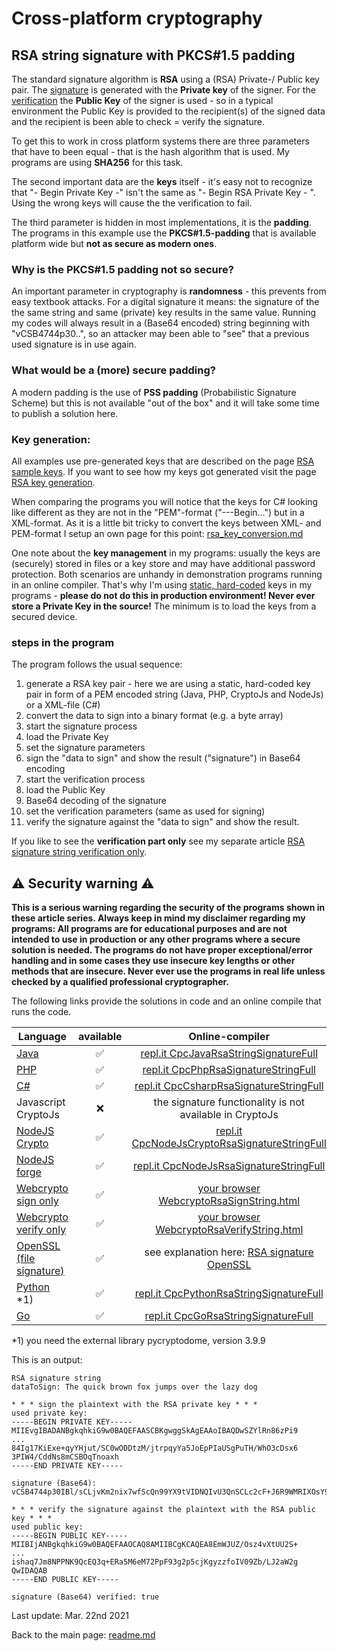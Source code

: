 # Cross-platform cryptography

## RSA string signature with PKCS#1.5 padding

The standard signature algorithm is **RSA** using a (RSA) Private-/ Public key pair. The <u>signature</u> is generated with the **Private key** of the signer. For the <u>verification</u> the **Public Key** of the signer is used - so in a typical environment the Public Key is provided to the recipient(s) of the signed data and the recipient is been able to check = verify the signature.

To get this to work in cross platform systems there are three parameters that have to been equal - that is the hash algorithm that is used. My programs are using **SHA256** for this task.

The second important data are the **keys** itself - it's easy not to recognize that "- Begin Private Key -" isn't the same as "- Begin RSA Private Key - ". Using the wrong keys will cause the the verification to fail.

The third parameter is hidden in most implementations, it is the **padding**. The programs in this example use the **PKCS#1.5-padding** that is available platform wide but **not as secure as modern ones**.

### Why is the PKCS#1.5 padding not so secure?

An important parameter in cryptography is **randomness** - this prevents from easy textbook attacks. For a digital signature it means: the signature of the the same string and same (private) key results in the same value. Running my codes will always result in a (Base64 encoded) string beginning with "vCSB4744p30..", so an attacker may been able to "see" that a previous used signature is in use again.

### What would be a (more) secure padding?

A modern padding is the use of **PSS padding** (Probabilistic Signature Scheme) but this is not available "out of the box" and it will take some time to publish a solution here.

### Key generation: 

All examples use pre-generated keys that are described on the page [RSA sample keys](rsa_sample_keypair.md). If you want to see how my keys got generated visit the page [RSA key generation](rsa_key_generation.md). 

When comparing the programs you will notice that the keys for C# looking like different as they are not in the "PEM"-format ("---Begin...") but in a XML-format. As it is a little bit tricky to convert the keys between XML- and PEM-format I setup an own page for this point: [rsa_key_conversion.md](rsa_key_conversion.md)

One note about the **key management** in my programs: usually the keys are (securely) stored in files or a key store and may have additional password protection. Both scenarios are unhandy in demonstration programs running in an online compiler. That's why I'm using <u>static, hard-coded</u> keys in my programs - **please do not do this in production environment! Never ever store a Private Key in the source!** The minimum is to load the keys from a secured device.

### steps in the program

The program follows the usual sequence:
1. generate a RSA key pair - here we are using a static, hard-coded key pair in form of a PEM encoded string (Java, PHP, CryptoJs and NodeJs) or a XML-file (C#)
2. convert the data to sign into a binary format (e.g. a byte array)
3. start the signature process
4. load the Private Key
5. set the signature parameters
6. sign the "data to sign" and show the result ("signature") in Base64 encoding
7. start the verification process
8. load the Public Key
9. Base64 decoding of the signature
10. set the verification parameters (same as used for signing)
11. verify the signature against the "data to sign" and show the result.

If you like to see the **verification part only** see my separate article [RSA signature string verification only](rsa_signature_string_verification_only.md).

## :warning: Security warning :warning:

**This is a serious warning regarding the security of the programs shown in these article series.  Always keep in mind my disclaimer regarding my programs: All programs are for educational purposes and are not intended to use in production or any other programs where a  secure solution is needed. The programs do not have proper exceptional/error handling and in some cases they use insecure key lengths or other methods that are insecure. Never ever use the programs in real life unless checked by a qualified professional cryptographer.**

The following links provide the solutions in code and an online compile that runs the code.

| Language | available | Online-compiler
| ------ | :---: | :----: |
| [Java](../RsaSignatureString/RsaSignatureStringFull.java) | :white_check_mark: | [repl.it CpcJavaRsaStringSignatureFull](https://repl.it/@javacrypto/CpcJavaRsaSignatureStringFull#Main.java/)
| [PHP](../RsaSignatureString/RsaSignatureStringFull.php) | :white_check_mark: | [repl.it CpcPhpRsaSignatureStringFull](https://repl.it/@javacrypto/CpcPhpRsaSignatureStringFull#main.php/)
| [C#](../RsaSignatureString/RsaSignatureStringFull.cs) | :white_check_mark: | [repl.it CpcCsharpRsaSignatureStringFull](https://repl.it/@javacrypto/CpcCsharpRsaSignatureStringFull#main.cs/)
| Javascript CryptoJs | :x: | the signature functionality is not available in CryptoJs
| [NodeJS Crypto](../RsaSignatureString/RsaSignatureStringFullNodeJsCrypto.js) | :white_check_mark: | [repl.it CpcNodeJsCryptoRsaSignatureStringFull](https://repl.it/@javacrypto/CpcNodeJsCryptoRsaSignatureStringFull#index.js/)
| [NodeJS forge](../RsaSignatureString/RsaSignatureStringFullNodeJs.js) | :white_check_mark: | [repl.it CpcNodeJsRsaSignatureStringFull](https://repl.it/@javacrypto/CpcNodeJsRsaSignatureStringFull#index.js/)
| [Webcrypto sign only](../RsaSignatureString/rsasignaturestringsign.html) | :white_check_mark: | [your browser WebcryptoRsaSignString.html](https://java-crypto.github.io/cross_platform_crypto/RsaSignatureString/rsasignaturestringsign.html)
| [Webcrypto verify only](../RsaSignatureString/rsasignaturestringverification.html) | :white_check_mark: | [your browser WebcryptoRsaVerifyString.html](https://java-crypto.github.io/cross_platform_crypto/RsaSignatureString/rsasignaturestringverification.html)
| [OpenSSL (file signature)](rsa_signature_file_openssl.md) | :white_check_mark: | see explanation here: [RSA signature OpenSSL](rsa_signature_file_openssl.md)
| [Python](../RsaSignatureString/RsaSignatureStringFull.py) *1) | :white_check_mark: | [repl.it CpcPythonRsaStringSignatureFull](https://repl.it/@javacrypto/CpcPythonRsaSignatureStringFull#main.py/)
| [Go](../RsaSignatureString/RsaSignatureStringFull.go) | :white_check_mark: | [repl.it CpcGoRsaStringSignatureFull](https://repl.it/@javacrypto/CpcGoRsaSignatureStringFull#main.go/)

*1) you need the external library pycryptodome, version 3.9.9

This is an output:

```plaintext
RSA signature string
dataToSign: The quick brown fox jumps over the lazy dog

* * * sign the plaintext with the RSA private key * * *
used private key:
-----BEGIN PRIVATE KEY-----
MIIEvgIBADANBgkqhkiG9w0BAQEFAASCBKgwggSkAgEAAoIBAQDwSZYlRn86zPi9
...
84Ig17KiExe+qyYHjut/SC0wODDtzM/jtrpqyYa5JoEpPIaUSgPuTH/WhO3cDsx6
3PIW4/CddNs8mCSBOqTnoaxh
-----END PRIVATE KEY-----

signature (Base64): vCSB4744p30IBl/sCLjvKm2nix7wfScQn99YX9tVIDNQIvU3QnSCLc2cF+J6R9WMRIXOsY94MxjKCQANW0CuaSs+w31ePHaounFVnmXyY092SicZrtpwlxw2CHqJ0NSyciDpxlRId1vjKlp9E5IJmYtVMtL2hfb711P+nb+m+1sPplNXPpJpdnWIzfLsDMVxCkplAdrcoH2HuWgOtOCHAf3vWbUC/vkvi388NT1UXJRPoERM0m1v11ogP9DiycMdoJxg3fbdH3HknbR02MLNEr7q4ZMzlrKxnYChwp2hnnBvJDcXpPDnQz7sG8zrim1nL/PS8CRG5lxhYYAZqTc+Vg==

* * * verify the signature against the plaintext with the RSA public key * * *
used public key:
-----BEGIN PUBLIC KEY-----
MIIBIjANBgkqhkiG9w0BAQEFAAOCAQ8AMIIBCgKCAQEA8EmWJUZ/Osz4vXtUU2S+
...
ishaq7Jm8NPPNK9QcEQ3q+ERa5M6eM72PpF93g2p5cjKgyzzfoIV09Zb/LJ2aW2g
QwIDAQAB
-----END PUBLIC KEY-----

signature (Base64) verified: true

```

Last update: Mar. 22nd 2021

Back to the main page: [readme.md](../readme.md)